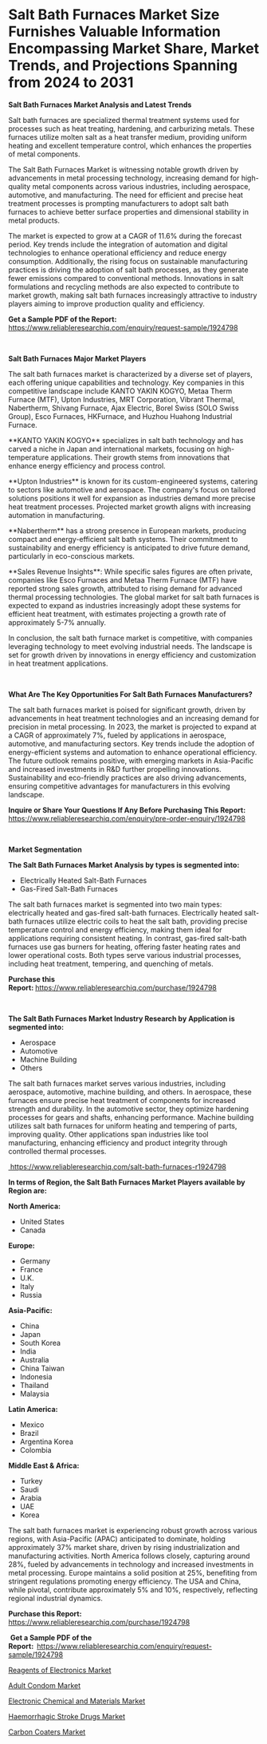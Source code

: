 <p><h1>Salt Bath Furnaces Market Size Furnishes Valuable Information Encompassing Market Share, Market Trends, and Projections Spanning from 2024 to 2031</h1></p><p><strong>Salt Bath Furnaces Market Analysis and Latest Trends</strong></p>
<p><p>Salt bath furnaces are specialized thermal treatment systems used for processes such as heat treating, hardening, and carburizing metals. These furnaces utilize molten salt as a heat transfer medium, providing uniform heating and excellent temperature control, which enhances the properties of metal components.</p><p>The Salt Bath Furnaces Market is witnessing notable growth driven by advancements in metal processing technology, increasing demand for high-quality metal components across various industries, including aerospace, automotive, and manufacturing. The need for efficient and precise heat treatment processes is prompting manufacturers to adopt salt bath furnaces to achieve better surface properties and dimensional stability in metal products.</p><p>The market is expected to grow at a CAGR of 11.6% during the forecast period. Key trends include the integration of automation and digital technologies to enhance operational efficiency and reduce energy consumption. Additionally, the rising focus on sustainable manufacturing practices is driving the adoption of salt bath processes, as they generate fewer emissions compared to conventional methods. Innovations in salt formulations and recycling methods are also expected to contribute to market growth, making salt bath furnaces increasingly attractive to industry players aiming to improve production quality and efficiency.</p></p>
<p><strong>Get a Sample PDF of the Report:&nbsp;</strong> <a href="https://www.reliableresearchiq.com/enquiry/request-sample/1924798?utm_campaign=1577&utm_medium=2&utm_source=Github&utm_content=ia&utm_term=24102024&utm_id=salt-bath-furnaces">https://www.reliableresearchiq.com/enquiry/request-sample/1924798</a></p>
<p>&nbsp;</p>
<p><strong>Salt Bath Furnaces Major Market Players</strong></p>
<p><p>The salt bath furnaces market is characterized by a diverse set of players, each offering unique capabilities and technology. Key companies in this competitive landscape include KANTO YAKIN KOGYO, Metaa Therm Furnace (MTF), Upton Industries, MRT Corporation, Vibrant Thermal, Nabertherm, Shivang Furnace, Ajax Electric, Borel Swiss (SOLO Swiss Group), Esco Furnaces, HKFurnace, and Huzhou Huahong Industrial Furnace.</p><p>**KANTO YAKIN KOGYO** specializes in salt bath technology and has carved a niche in Japan and international markets, focusing on high-temperature applications. Their growth stems from innovations that enhance energy efficiency and process control.</p><p>**Upton Industries** is known for its custom-engineered systems, catering to sectors like automotive and aerospace. The company's focus on tailored solutions positions it well for expansion as industries demand more precise heat treatment processes. Projected market growth aligns with increasing automation in manufacturing.</p><p>**Nabertherm** has a strong presence in European markets, producing compact and energy-efficient salt bath systems. Their commitment to sustainability and energy efficiency is anticipated to drive future demand, particularly in eco-conscious markets.</p><p>**Sales Revenue Insights**: While specific sales figures are often private, companies like Esco Furnaces and Metaa Therm Furnace (MTF) have reported strong sales growth, attributed to rising demand for advanced thermal processing technologies. The global market for salt bath furnaces is expected to expand as industries increasingly adopt these systems for efficient heat treatment, with estimates projecting a growth rate of approximately 5-7% annually.</p><p>In conclusion, the salt bath furnace market is competitive, with companies leveraging technology to meet evolving industrial needs. The landscape is set for growth driven by innovations in energy efficiency and customization in heat treatment applications.</p></p>
<p>&nbsp;</p>
<p><strong>What Are The Key Opportunities For Salt Bath Furnaces Manufacturers?</strong></p>
<p><p>The salt bath furnaces market is poised for significant growth, driven by advancements in heat treatment technologies and an increasing demand for precision in metal processing. In 2023, the market is projected to expand at a CAGR of approximately 7%, fueled by applications in aerospace, automotive, and manufacturing sectors. Key trends include the adoption of energy-efficient systems and automation to enhance operational efficiency. The future outlook remains positive, with emerging markets in Asia-Pacific and increased investments in R&D further propelling innovations. Sustainability and eco-friendly practices are also driving advancements, ensuring competitive advantages for manufacturers in this evolving landscape.</p></p>
<p><strong>Inquire or Share Your Questions If Any Before Purchasing This Report:</strong> <a href="https://www.reliableresearchiq.com/enquiry/pre-order-enquiry/1924798?utm_campaign=1577&utm_medium=2&utm_source=Github&utm_content=ia&utm_term=24102024&utm_id=salt-bath-furnaces">https://www.reliableresearchiq.com/enquiry/pre-order-enquiry/1924798</a></p>
<p>&nbsp;</p>
<p><strong>Market Segmentation</strong></p>
<p><strong>The Salt Bath Furnaces Market Analysis by types is segmented into:</strong></p>
<p><ul><li>Electrically Heated Salt-Bath Furnaces</li><li>Gas-Fired Salt-Bath Furnaces</li></ul></p>
<p><p>The salt bath furnaces market is segmented into two main types: electrically heated and gas-fired salt-bath furnaces. Electrically heated salt-bath furnaces utilize electric coils to heat the salt bath, providing precise temperature control and energy efficiency, making them ideal for applications requiring consistent heating. In contrast, gas-fired salt-bath furnaces use gas burners for heating, offering faster heating rates and lower operational costs. Both types serve various industrial processes, including heat treatment, tempering, and quenching of metals.</p></p>
<p><strong>Purchase this Report:&nbsp;</strong><a href="https://www.reliableresearchiq.com/purchase/1924798?utm_campaign=1577&utm_medium=2&utm_source=Github&utm_content=ia&utm_term=24102024&utm_id=salt-bath-furnaces">https://www.reliableresearchiq.com/purchase/1924798</a></p>
<p>&nbsp;</p>
<p><strong>The Salt Bath Furnaces Market Industry Research by Application is segmented into:</strong></p>
<p><ul><li>Aerospace</li><li>Automotive</li><li>Machine Building</li><li>Others</li></ul></p>
<p><p>The salt bath furnaces market serves various industries, including aerospace, automotive, machine building, and others. In aerospace, these furnaces ensure precise heat treatment of components for increased strength and durability. In the automotive sector, they optimize hardening processes for gears and shafts, enhancing performance. Machine building utilizes salt bath furnaces for uniform heating and tempering of parts, improving quality. Other applications span industries like tool manufacturing, enhancing efficiency and product integrity through controlled thermal processes.</p></p>
<p><a href="https://www.reliableresearchiq.com/salt-bath-furnaces-r1924798?utm_campaign=1577&utm_medium=2&utm_source=Github&utm_content=ia&utm_term=24102024&utm_id=salt-bath-furnaces">&nbsp;https://www.reliableresearchiq.com/salt-bath-furnaces-r1924798</a></p>
<p><strong>In terms of Region, the Salt Bath Furnaces Market Players available by Region are:</strong></p>
<p>
    <p> <strong> North America: </strong>
        <ul>
            <li>United States</li>
            <li>Canada</li>
        </ul>
        </p> 
    <p> <strong> Europe: </strong>
        <ul>
            <li>Germany</li>
            <li>France</li>
            <li>U.K.</li>
            <li>Italy</li>
            <li>Russia</li>
        </ul>
        </p> 
    <p> <strong> Asia-Pacific: </strong>
        <ul>
            <li>China</li>
            <li>Japan</li>
            <li>South Korea</li>
            <li>India</li>
            <li>Australia</li>
            <li>China Taiwan</li>
            <li>Indonesia</li>
            <li>Thailand</li>
            <li>Malaysia</li>
        </ul>
        </p> 
    <p> <strong> Latin America: </strong>
        <ul>
            <li>Mexico</li>
            <li>Brazil</li>
            <li>Argentina Korea</li>
            <li>Colombia</li>
        </ul>
        </p> 
    <p> <strong> Middle East & Africa: </strong>
        <ul>
            <li>Turkey</li>
            <li>Saudi</li>
            <li>Arabia</li>
            <li>UAE</li>
            <li>Korea</li>
        </ul>
    </p>
    </p>
<p><p>The salt bath furnaces market is experiencing robust growth across various regions, with Asia-Pacific (APAC) anticipated to dominate, holding approximately 37% market share, driven by rising industrialization and manufacturing activities. North America follows closely, capturing around 28%, fueled by advancements in technology and increased investments in metal processing. Europe maintains a solid position at 25%, benefiting from stringent regulations promoting energy efficiency. The USA and China, while pivotal, contribute approximately 5% and 10%, respectively, reflecting regional industrial dynamics.</p></p>
<p><strong>Purchase this Report: </strong><a href="https://www.reliableresearchiq.com/purchase/1924798?utm_campaign=1577&utm_medium=2&utm_source=Github&utm_content=ia&utm_term=24102024&utm_id=salt-bath-furnaces">https://www.reliableresearchiq.com/purchase/1924798</a></p>
<p>&nbsp;<strong>Get a Sample PDF of the Report:&nbsp;&nbsp;</strong><a href="https://www.reliableresearchiq.com/enquiry/request-sample/1924798?utm_campaign=1577&utm_medium=2&utm_source=Github&utm_content=ia&utm_term=24102024&utm_id=salt-bath-furnaces">https://www.reliableresearchiq.com/enquiry/request-sample/1924798</a></p>
<p><strong></strong></p>
<p><p><a href="https://github.com/wenonaelwil/Market-Research-Report-List-1/blob/main/reagents-of-electronics-market.md?utm_campaign=1577&utm_medium=2&utm_source=Github&utm_content=ia&utm_term=24102024&utm_id=salt-bath-furnaces">Reagents of Electronics Market</a></p><p><a href="https://www.linkedin.com/pulse/adult-condom-market-investigation-industry-evolution-forecast-fmm3e?utm_campaign=1577&utm_medium=2&utm_source=Github&utm_content=ia&utm_term=24102024&utm_id=salt-bath-furnaces">Adult Condom Market</a></p><p><a href="https://github.com/quannafeagen6eh/Market-Research-Report-List-1/blob/main/electronic-chemical-and-materials-market.md?utm_campaign=1577&utm_medium=2&utm_source=Github&utm_content=ia&utm_term=24102024&utm_id=salt-bath-furnaces">Electronic Chemical and Materials Market</a></p><p><a href="https://www.linkedin.com/pulse/global-haemorrhagic-stroke-drugs-market-sector2024-2031-metrics-gmxve?utm_campaign=1577&utm_medium=2&utm_source=Github&utm_content=ia&utm_term=24102024&utm_id=salt-bath-furnaces">Haemorrhagic Stroke Drugs Market</a></p><p><a href="https://issuu.com/reportprime-2/docs/carbon-coaters-market-size-2030.ppt_0477d19af51964?utm_campaign=1577&utm_medium=2&utm_source=Github&utm_content=ia&utm_term=24102024&utm_id=salt-bath-furnaces">Carbon Coaters Market</a></p></p>